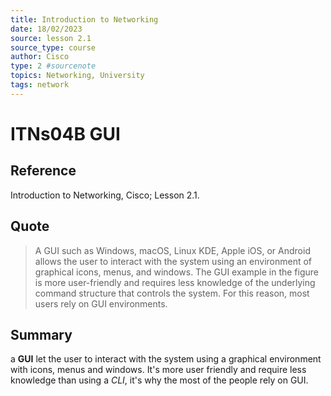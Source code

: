 ```yaml
---
title: Introduction to Networking
date: 18/02/2023
source: lesson 2.1
source_type: course
author: Cisco
type: 2 #sourcenote
topics: Networking, University
tags: network
---
```

# ITNs04B GUI

## **Reference**
Introduction to Networking, Cisco; Lesson 2.1.

## **Quote**
> A GUI such as Windows, macOS, Linux KDE, Apple iOS, or Android allows the user to interact with the system using an environment of graphical icons, menus, and windows. The GUI example in the figure is more user-friendly and requires less knowledge of the underlying command structure that controls the system. For this reason, most users rely on GUI environments.

## **Summary**
a **GUI** let the user to interact with the system using a graphical environment with icons, menus and windows. It's more user friendly and require less knowledge than using a *CLI*, it's why the most of the people rely on GUI. 